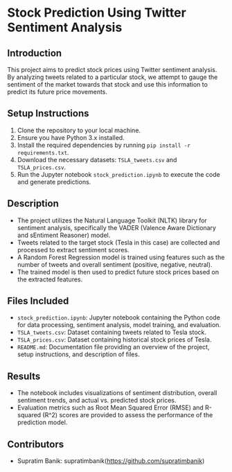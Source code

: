# Stock Prediction Using Twitter Sentiment Analysis

## Introduction
This project aims to predict stock prices using Twitter sentiment analysis. By analyzing tweets related to a particular stock, we attempt to gauge the sentiment of the market towards that stock and use this information to predict its future price movements.

## Setup Instructions
1. Clone the repository to your local machine.
2. Ensure you have Python 3.x installed.
3. Install the required dependencies by running `pip install -r requirements.txt`.
4. Download the necessary datasets: `TSLA_tweets.csv` and `TSLA_prices.csv`.
5. Run the Jupyter notebook `stock_prediction.ipynb` to execute the code and generate predictions.

## Description
- The project utilizes the Natural Language Toolkit (NLTK) library for sentiment analysis, specifically the VADER (Valence Aware Dictionary and sEntiment Reasoner) model.
- Tweets related to the target stock (Tesla in this case) are collected and processed to extract sentiment scores.
- A Random Forest Regression model is trained using features such as the number of tweets and overall sentiment (positive, negative, neutral).
- The trained model is then used to predict future stock prices based on the extracted features.

## Files Included
- `stock_prediction.ipynb`: Jupyter notebook containing the Python code for data processing, sentiment analysis, model training, and evaluation.
- `TSLA_tweets.csv`: Dataset containing tweets related to Tesla stock.
- `TSLA_prices.csv`: Dataset containing historical stock prices of Tesla.
- `README.md`: Documentation file providing an overview of the project, setup instructions, and description of files.

## Results
- The notebook includes visualizations of sentiment distribution, overall sentiment trends, and actual vs. predicted stock prices.
- Evaluation metrics such as Root Mean Squared Error (RMSE) and R-squared (R^2) scores are provided to assess the performance of the prediction model.

## Contributors
- Supratim Banik: supratimbanik(https://github.com/supratimbanik)


